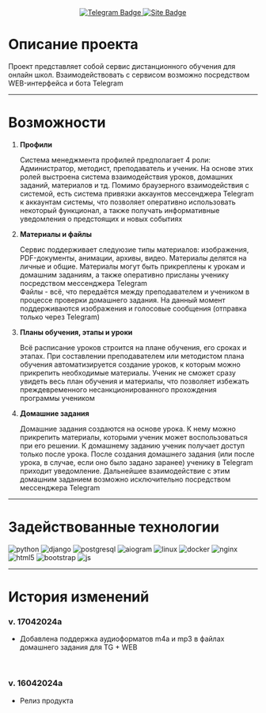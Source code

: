 <div id="badges" align="center">
    <a href="https://t.me/devil_on_the_wheel">
        <img src="https://img.shields.io/badge/разработчик-26A5E4?style=for-the-badge&logo=telegram&logoColor=white" alt="Telegram Badge"/>
    </a>
    <a href="https://forschools.ru">
        <img src="https://img.shields.io/badge/сайт-0078D7?style=for-the-badge&logo=microsoftedge&logoColor=white" alt="Site Badge"/>
    </a>
</div>
<h1>Описание проекта</h1>
Проект представляет собой сервис дистанционного обучения для онлайн школ. Взаимодействовать с сервисом возможно посредством WEB-интерфейса и бота Telegram

---
<h1>Возможности</h1>
<ol>
    <li><b>Профили</b></li>
        <p>
Система менеджмента профилей предполагает 4 роли: Администратор, методист, 
преподаватель и ученик. На основе этих ролей выстроена система взаимодействия уроков, 
домашних заданий, материалов и тд. Помимо браузерного взаимодействия с системой, есть система 
привязки аккаунтов мессенджера Telegram к аккаунтам системы, что позволяет оперативно 
использовать некоторый функционал, а также получать информативные уведомления о предстоящих 
и новых событиях
        </p>
    <li><b>Материалы и файлы</b></li>
        <p>
Сервис поддерживает следуюзие типы материалов: изображения, PDF-документы, анимации, архивы, 
видео. Материалы делятся на личные и общие. Материалы могут быть прикреплены к урокам и 
домашним заданиям, а также оперативно присланы ученику посредством мессенджера Telegram<br>
Файлы - всё, что передаётся между преподавателем и учеником в процессе проверки домашнего 
задания. На данный момент поддерживаются изображения и голосовые сообщения (отправка только 
через Telegram)
        </p>
    <li><b>Планы обучения, этапы и уроки</b></li>
        <p>
Всё расписание уроков строится на плане обучения, его сроках и этапах. 
При составлении преподавателем или методистом плана обучения автоматизируется создание 
уроков, к которым можно прикрепить необходимые материалы. Ученик не сможет сразу увидеть 
весь план обучения и материалы, что позволяет избежать преждевременного несанкционированного 
прохождения программы учеником
        </p>
    <li><b>Домашние задания</b></li>
        <p>
Домашние задания создаются на основе урока. К нему можно прикрепить материалы, которыми 
ученик может воспользоваться при его решении. К домашнему заданию ученик получает доступ 
только после урока. После создания домашнего задания (или после урока, в случае, если оно 
было задано заранее) ученику в Telegram приходит уведомление. Дальнейшее взаимодействие с 
этим домашним заданием возможно исключительно посредством мессенджера Telegram
        </p>
</ol>

---
<h1>Задействованные технологии</h1>

![python](https://img.shields.io/badge/python-3776AB?style=for-the-badge&logo=python&logoColor=white)
![django](https://img.shields.io/badge/django-092E20?style=for-the-badge&logo=django&logoColor=white)
![postgresql](https://img.shields.io/badge/postgresql-4169E1?style=for-the-badge&logo=postgresql&logoColor=white)
![aiogram](https://img.shields.io/badge/aiogram-26A5E4?style=for-the-badge&logo=telegram&logoColor=white)
![linux](https://img.shields.io/badge/linux-FCC624?style=for-the-badge&logo=linux&logoColor=white)
![docker](https://img.shields.io/badge/docker-2496ED?style=for-the-badge&logo=docker&logoColor=white)
![nginx](https://img.shields.io/badge/nginx-009639?style=for-the-badge&logo=nginx&logoColor=white)
![html5](https://img.shields.io/badge/html5-E34F26?style=for-the-badge&logo=html5&logoColor=white)
![bootstrap](https://img.shields.io/badge/bootstrap-7952B3?style=for-the-badge&logo=bootstrap&logoColor=white)
![js](https://img.shields.io/badge/JavaScript-F7DF1E?style=for-the-badge&logo=javascript&logoColor=white)

---
<h1>История изменений</h1>
<h3>v. 17042024a</h3>
<ul>
    <li>Добавлена поддержка аудиоформатов m4a и mp3 в файлах домашнего задания для TG + WEB</li>
</ul><br>
<h3>v. 16042024a</h3>
<ul>
    <li>Релиз продукта</li>
</ul><br>

